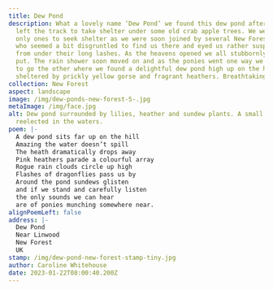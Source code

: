 ```yaml
---
title: Dew Pond
description: What a lovely name ‘Dew Pond’ we found this dew pond after we had
  left the track to take shelter under some old crab apple trees. We weren't the
  only ones to seek shelter as we were soon joined by several New Forest ponies,
  who seemed a bit disgruntled to find us there and eyed us rather suspiciously
  from under their long lashes. As the heavens opened we all stubbornly stayed
  put. The rain shower soon moved on and as the ponies went one way we decided
  to go the other where we found a delightful dew pond high up on the heath
  sheltered by prickly yellow gorse and fragrant heathers. Breathtaking.
collection: New Forest
aspect: landscape
image: /img/dew-ponds-new-forest-5-.jpg
metaImage: /img/face.jpg
alt: Dew pond surrounded by lilies, heather and sundew plants. A small raincloud
  reelected in the waters.
poem: |-
  A dew pond sits far up on the hill
  Amazing the water doesn’t spill
  The heath dramatically drops away
  Pink heathers parade a colourful array
  Rogue rain clouds circle up high
  Flashes of dragonflies pass us by
  Around the pond sundews glisten
  and if we stand and carefully listen
  the only sounds we can hear 
  are of ponies munching somewhere near.
alignPoemLeft: false
address: |-
  Dew Pond
  Near Linwood
  New Forest
  UK
stamp: /img/dew-pond-new-forest-stamp-tiny.jpg
author: Caroline Whitehouse
date: 2023-01-22T08:00:40.200Z
---
```

